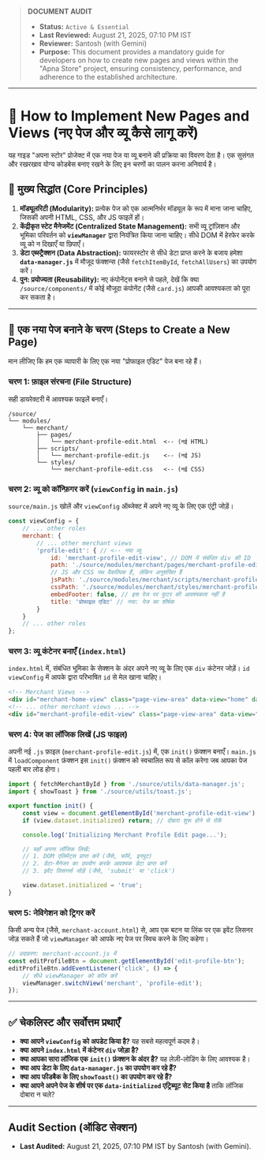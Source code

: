 > **DOCUMENT AUDIT**
> - **Status:** `Active & Essential`
> - **Last Reviewed:** August 21, 2025, 07:10 PM IST
> - **Reviewer:** Santosh (with Gemini)
> - **Purpose:** This document provides a mandatory guide for developers on how to create new pages and views within the "Apna Store" project, ensuring consistency, performance, and adherence to the established architecture.

---

# 📖 How to Implement New Pages and Views (नए पेज और व्यू कैसे लागू करें)

यह गाइड "अपना स्टोर" प्रोजेक्ट में एक नया पेज या व्यू बनाने की प्रक्रिया का विवरण देता है। एक सुसंगत और रखरखाव योग्य कोडबेस बनाए रखने के लिए इन चरणों का पालन करना अनिवार्य है।

## 🎯 मुख्य सिद्धांत (Core Principles)

1.  **मॉड्यूलरिटी (Modularity):** प्रत्येक पेज को एक आत्मनिर्भर मॉड्यूल के रूप में माना जाना चाहिए, जिसकी अपनी HTML, CSS, और JS फाइलें हों।
2.  **केंद्रीकृत स्टेट मैनेजमेंट (Centralized State Management):** सभी व्यू ट्रांज़िशन और भूमिका परिवर्तन को **`viewManager`** द्वारा नियंत्रित किया जाना चाहिए। सीधे DOM में हेरफेर करके व्यू को न दिखाएँ या छिपाएँ।
3.  **डेटा एब्स्ट्रैक्शन (Data Abstraction):** फायरस्टोर से सीधे डेटा प्राप्त करने के बजाय हमेशा **`data-manager.js`** में मौजूद फंक्शन्स (जैसे `fetchItemById`, `fetchAllUsers`) का उपयोग करें।
4.  **पुन: प्रयोज्यता (Reusability):** नए कंपोनेंट्स बनाने से पहले, देखें कि क्या `/source/components/` में कोई मौजूदा कंपोनेंट (जैसे `card.js`) आपकी आवश्यकता को पूरा कर सकता है।

---

## 🚀 एक नया पेज बनाने के चरण (Steps to Create a New Page)

मान लीजिए कि हम एक व्यापारी के लिए एक नया "प्रोफाइल एडिट" पेज बना रहे हैं।

### चरण 1: फ़ाइल संरचना (File Structure)

सही डायरेक्टरी में आवश्यक फाइलें बनाएँ।

```
/source/
└── modules/
    └── merchant/
        ├── pages/
        │   └── merchant-profile-edit.html  <-- (नई HTML)
        ├── scripts/
        │   └── merchant-profile-edit.js    <-- (नई JS)
        └── styles/
            └── merchant-profile-edit.css   <-- (नई CSS)
```

### चरण 2: व्यू को कॉन्फ़िगर करें (`viewConfig` in `main.js`)

`source/main.js` खोलें और `viewConfig` ऑब्जेक्ट में अपने नए व्यू के लिए एक एंट्री जोड़ें।

```javascript
const viewConfig = {
    // ... other roles
    merchant: {
        // ... other merchant views
        'profile-edit': { // <-- नया व्यू
            id: 'merchant-profile-edit-view', // DOM में संबंधित div की ID
            path: './source/modules/merchant/pages/merchant-profile-edit.html',
            // JS और CSS पथ वैकल्पिक हैं, लेकिन अनुशंसित हैं
            jsPath: './source/modules/merchant/scripts/merchant-profile-edit.js',
            cssPath: './source/modules/merchant/styles/merchant-profile-edit.css',
            embedFooter: false, // इस पेज पर फुटर की आवश्यकता नहीं है
            title: 'प्रोफाइल एडिट' // नया: पेज का शीर्षक
        }
    }
    // ... other roles
};
```

### चरण 3: व्यू कंटेनर बनाएँ (`index.html`)

`index.html` में, संबंधित भूमिका के सेक्शन के अंदर अपने नए व्यू के लिए एक `div` कंटेनर जोड़ें। `id` `viewConfig` में आपके द्वारा परिभाषित `id` से मेल खाना चाहिए।

```html
<!-- Merchant Views -->
<div id="merchant-home-view" class="page-view-area" data-view="home" data-role="merchant"></div>
<!-- ... other merchant views ... -->
<div id="merchant-profile-edit-view" class="page-view-area" data-view="profile-edit" data-role="merchant"></div>
```

### चरण 4: पेज का लॉजिक लिखें (JS फाइल)

अपनी नई `.js` फ़ाइल (`merchant-profile-edit.js`) में, एक `init()` फ़ंक्शन बनाएँ। `main.js` में `loadComponent` फ़ंक्शन इस `init()` फ़ंक्शन को स्वचालित रूप से कॉल करेगा जब आपका पेज पहली बार लोड होगा।

```javascript
import { fetchMerchantById } from './source/utils/data-manager.js';
import { showToast } from './source/utils/toast.js';

export function init() {
    const view = document.getElementById('merchant-profile-edit-view');
    if (view.dataset.initialized) return; // दोबारा शुरू होने से रोकें

    console.log('Initializing Merchant Profile Edit page...');

    // यहाँ अपना लॉजिक लिखें:
    // 1. DOM एलिमेंट्स प्राप्त करें (जैसे, फॉर्म, इनपुट)
    // 2. डेटा-मैनेजर का उपयोग करके आवश्यक डेटा प्राप्त करें
    // 3. इवेंट लिसनर्स जोड़ें (जैसे, 'submit' या 'click')

    view.dataset.initialized = 'true';
}
```

### चरण 5: नेविगेशन को ट्रिगर करें

किसी अन्य पेज (जैसे, `merchant-account.html`) से, आप एक बटन या लिंक पर एक इवेंट लिसनर जोड़ सकते हैं जो `viewManager` को आपके नए पेज पर स्विच करने के लिए कहेगा।

```javascript
// उदाहरण: merchant-account.js में
const editProfileBtn = document.getElementById('edit-profile-btn');
editProfileBtn.addEventListener('click', () => {
    // सीधे viewManager को कॉल करें
    viewManager.switchView('merchant', 'profile-edit');
});
```

---

## ✅ चेकलिस्ट और सर्वोत्तम प्रथाएँ

-   **क्या आपने `viewConfig` को अपडेट किया है?** यह सबसे महत्वपूर्ण कदम है।
-   **क्या आपने `index.html` में कंटेनर `div` जोड़ा है?**
-   **क्या आपका सारा लॉजिक एक `init()` फ़ंक्शन के अंदर है?** यह लेज़ी-लोडिंग के लिए आवश्यक है।
-   **क्या आप डेटा के लिए `data-manager.js` का उपयोग कर रहे हैं?**
-   **क्या आप फीडबैक के लिए `showToast()` का उपयोग कर रहे हैं?**
-   **क्या आपने अपने पेज के शीर्ष पर एक `data-initialized` एट्रिब्यूट सेट किया है** ताकि लॉजिक दोबारा न चले?

---

## Audit Section (ऑडिट सेक्शन)

- **Last Audited:** August 21, 2025, 07:10 PM IST by Santosh (with Gemini).
